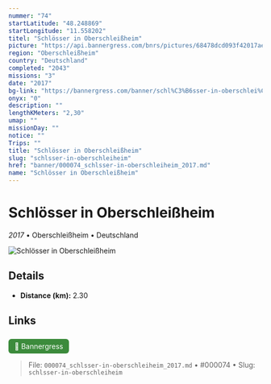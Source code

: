 ```yaml
---
nummer: "74"
startLatitude: "48.248869"
startLongitude: "11.558202"
titel: "Schlösser in Oberschleißheim"
picture: "https://api.bannergress.com/bnrs/pictures/68478dcd093f42017ae41b3a7757c17b"
region: "Oberschleißheim"
country: "Deutschland"
completed: "2043"
missions: "3"
date: "2017"
bg-link: "https://bannergress.com/banner/schl%C3%B6sser-in-oberschlei%C3%9Fheim-429e"
onyx: "0"
description: ""
lengthKMeters: "2,30"
umap: ""
missionDay: ""
notice: ""
Trips: ""
title: "Schlösser in Oberschleißheim"
slug: "schlsser-in-oberschleiheim"
href: "banner/000074_schlsser-in-oberschleiheim_2017.md"
name: "Schlösser in Oberschleißheim"
---
```

# Schlösser in Oberschleißheim

*2017* • Oberschleißheim • Deutschland

![Schlösser in Oberschleißheim](https://api.bannergress.com/bnrs/pictures/68478dcd093f42017ae41b3a7757c17b)



## Details
- **Distance (km):** 2.30








## Links
<a href="https://bannergress.com/banner/schl%C3%B6sser-in-oberschlei%C3%9Fheim-429e" style="display:inline-block;margin:6px 8px 0 0;padding:6px 12px;background:#3c8b3c;color:#fff;text-decoration:none;border-radius:6px;">🔗 Bannergress</a>




> File: `000074_schlsser-in-oberschleiheim_2017.md` • #000074 • Slug: `schlsser-in-oberschleiheim`
